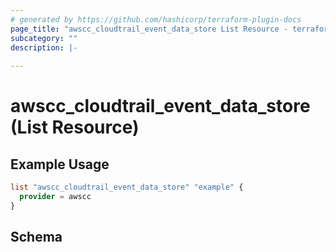 ```yaml
---
# generated by https://github.com/hashicorp/terraform-plugin-docs
page_title: "awscc_cloudtrail_event_data_store List Resource - terraform-provider-awscc"
subcategory: ""
description: |-
  
---
```


# awscc_cloudtrail_event_data_store (List Resource)



## Example Usage

```terraform
list "awscc_cloudtrail_event_data_store" "example" {
  provider = awscc
}
```

<!-- schema generated by tfplugindocs -->
## Schema
